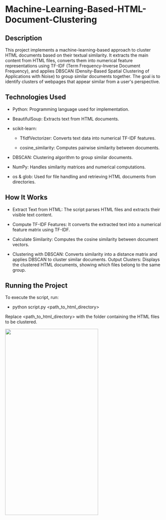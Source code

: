 # Machine-Learning-Based-HTML-Document-Clustering

## Description

This project implements a machine-learning-based approach to cluster HTML documents based on their textual similarity. It extracts the main content from HTML files, converts them into numerical feature representations using TF-IDF (Term Frequency-Inverse Document Frequency), and applies DBSCAN (Density-Based Spatial Clustering of Applications with Noise) to group similar documents together. The goal is to identify clusters of webpages that appear similar from a user's perspective.

## Technologies Used

 - Python: Programming language used for implementation.

 - BeautifulSoup: Extracts text from HTML documents.

 - scikit-learn:

     - TfidfVectorizer: Converts text data into numerical TF-IDF features.

     - cosine_similarity: Computes pairwise similarity between documents.

 - DBSCAN: Clustering algorithm to group similar documents.

 - NumPy: Handles similarity matrices and numerical computations.

 - os & glob: Used for file handling and retrieving HTML documents from directories.

 ## How It Works

 - Extract Text from HTML: The script parses HTML files and extracts their visible text content.

 - Compute TF-IDF Features: It converts the extracted text into a numerical feature matrix using TF-IDF.

 - Calculate Similarity: Computes the cosine similarity between document vectors.

 - Clustering with DBSCAN: Converts similarity into a distance matrix and applies DBSCAN to cluster similar documents. Output Clusters: Displays the clustered HTML documents, showing which files belong to the same group.

 ## Running the Project
 
To execute the script, run:

- python script.py <path_to_html_directory>

Replace <path_to_html_directory> with the folder containing the HTML files to be clustered.

<img src="https://github.com/user-attachments/assets/c6a16362-ef6a-4f87-8fb0-97968ab4d8ef" width="300" height="600">
